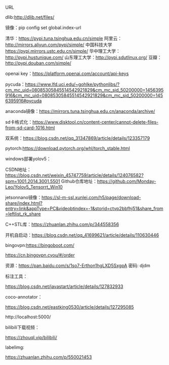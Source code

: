 URL

dlib:http://dlib.net/files/

镜像：pip config set global.index-url

清华：https://pypi.tuna.tsinghua.edu.cn/simple
阿里云：http://mirrors.aliyun.com/pypi/simple/
中国科技大学 https://pypi.mirrors.ustc.edu.cn/simple/
华中理工大学：http://pypi.hustunique.com/
山东理工大学：http://pypi.sdutlinux.org/
豆瓣：http://pypi.douban.com/simple/

openai key：https://platform.openai.com/account/api-keys

pycuda：https://www.lfd.uci.edu/~gohlke/pythonlibs/?cm_mc_uid=08085305845514542921829&cm_mc_sid_50200000=1456395916&cm_mc_uid=08085305845514542921829&cm_mc_sid_50200000=1456395916#pycuda

anaconda镜像：https://mirrors.tuna.tsinghua.edu.cn/anaconda/archive/

sd卡格式化：https://www.disktool.cn/content-center/cannot-delete-files-from-sd-card-1016.html

双系统：https://blog.csdn.net/qq_31347869/article/details/123357179

pytorch:https://download.pytorch.org/whl/torch_stable.html

windows部署yolov5：

CSDN地址：https://blog.csdn.net/weixin_45747759/article/details/124076582?spm=1001.2014.3001.5501
Github仓库地址：https://github.com/Monday-Leo/Yolov5_Tensorrt_Win10

jetsonnano镜像：https://sl-m-ssl.xunlei.com/h5/page/download-share/index.html?entry=link&appType=PC&videobtindex=-1&storid=ctvp2bbfhj51&share_from=leftlist_rk_share

C++STL库：https://zhuanlan.zhihu.com/p/344558356

开机自启动：https://blog.csdn.net/qq_41699621/article/details/110630446

bingovpn:https://bingoboot.com/

https://cn.bingovpn.cyou/#/order

资源：https://pan.baidu.com/s/1so7-Erthon1hgLXD5SxgpA 密码: djdm

标注工具：

https://blog.csdn.net/javastart/article/details/127832933

coco-annotator：

https://blog.csdn.net/eastking0530/article/details/127295085

http://localhost:5000/

bilibili下载视频：

https://zhouql.vip/bilibili/

labelimg:

https://zhuanlan.zhihu.com/p/550021453